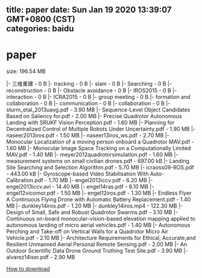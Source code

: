 
title: paper
date: Sun Jan 19 2020 13:39:07 GMT+0800 (CST)    
categories: baidu
---

# paper
size: 196.54 MB
 
 
|- 三维重建 - 0 B
|- tracking - 0 B
|- slam - 0 B
|- Searching - 0 B
|- reconstruction - 0 B
|- Obstacle avoidance - 0 B
|- IROS2015 - 0 B
|- interaction - 0 B
|- ICRA2015 - 0 B
|- group meeting - 0 B
|- formation and collaboration - 0 B
|- communication - 0 B
|- collaboration - 0 B
|- sturm_etal_2013uavg.pdf - 3.90 MB
|- Sequence-Level Object Candidates Based on Saliency for.pdf - 2.00 MB
|- Precise Quadrotor Autonomous Landing with SRUKF Vision Perception.pdf - 1.60 MB
|- Planning for Decentralized Control of Multiple Robots Under Uncertainty.pdf - 1.90 MB
|- naseer2013iros.pdf - 1.50 MB
|- naseer13iros_ws.pdf - 2.70 MB
|- Monocular Localization of a moving person onboard a Quadrotor MAV.pdf - 1.60 MB
|- Monocular Image Space Tracking on a Computationally Limited MAV.pdf - 1.40 MB
|- meyer2012quadrotorsimulation.pdf - 1.60 MB
|- measurement systems on small civilian drones.pdf - 697.00 kB
|- Landing Site Searching and Selection Algorithm.pdf - 5.70 MB
|- icraoss09-ROS.pdf - 443.00 kB
|- Gyroscope-based Video Stabilisation With Auto-Calibration.pdf - 1.70 MB
|- engel2013iccv.pdf - 6.20 MB
|- engel2013iccv.avi - 14.40 MB
|- engel14ras.pdf - 6.10 MB
|- engel12vicomor.pdf - 1.50 MB
|- engel12iros.pdf - 1.30 MB
|- Endless Flyer A Continuous Flying Drone with Automatic Battery Replacement.pdf - 1.40 MB
|- dunkley14iros.pdf - 1.20 MB
|- dunkley14iros.mp4 - 122.30 MB
|- Design of Small, Safe and Robust Quadrotor Swarms.pdf - 3.10 MB
|- Continuous on-board monocular-vision-based elevation mapping applied to autonomous landing of micro aerial vehicles.pdf - 1.40 MB
|- Autonomous Perching and Take-off on Vertical Walls for a Quadrotor Micro Air Vehicle.pdf - 2.10 MB
|- Architecture Requirements for Ethical, Accurate,and Resilient Unmanned Aerial Personal Remote Sensing.pdf - 2.00 MB
|- An Outdoor Scientific Data Drone Ground Truthing Test Site.pdf - 3.90 MB
|- alvarez14iser.pdf - 2.90 MB

[How to download](https://bpcam.bemobtrk.com/go/2ceec3aa-1ca2-46d6-b9ff-aaa5c184517c?jno=1214)